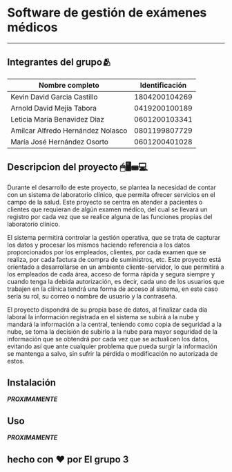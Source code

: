 # Software de gestión de exámenes médicos
<hr />

##  **Integrantes del grupo**🫂

| Nombre completo | Identificación |
| ------------ | ------------ |
| Kevin David Garcia Castillo | 1804200104269 |
| Arnold David Mejía Tabora | 0419200100189 |
| Leticia María Benavidez Diaz | 0601200103341   |
| Amílcar Alfredo Hernández Nolasco |  0801199807729 |
|María José Hernández Osorto | 0601200401028 |

## Descripcion del proyecto 🖱🖥⌨💻

Durante el desarrollo de este proyecto, se plantea la necesidad de contar con un sistema de laboratorio clínico, que permita ofrecer servicios en el campo de la salud.
Este proyecto se centra en atender a pacientes o clientes que requieran de algún examen médico, del cual se llevará un registro por cada vez que se realice alguna de las funciones propias del laboratorio clínico.

El sistema permitirá controlar la gestión operativa, que se trata de capturar los datos y procesar los mismos haciendo referencia a los datos proporcionados por los empleados, clientes, por cada examen que se realiza, por cada factura de compra de suministros, etc.
Este proyecto está orientado a desarrollarse en un ambiente cliente-servidor, lo que permitirá a los empleados de cada área, acceso de forma rápida y segura siempre y cuando tenga la debida autorización, es decir, cada uno de los usuarios que trabajen en la clínica tendrá una forma de acceso al sistema, en este caso sería su rol, su correo o nombre de usuario y la contraseña.

El proyecto dispondrá de su propia base de datos, al finalizar cada día laboral la información registrada en el sistema se subirá a la nube y mandará la información a la central, teniendo como copia de seguridad a la nube, se toma la decisión de subirlo a la nube para mayor seguridad de la información que se obtendrá por cada vez que se actualicen los datos, evitando así que ante cualquier problema que pueda surgir la información se mantenga a salvo, sin sufrir la pérdida o modificación no autorizada de estos.

## Instalación

  **_PROXIMAMENTE_**

## Uso

  **_PROXIMAMENTE_**

## hecho con ❤ por El grupo 3
